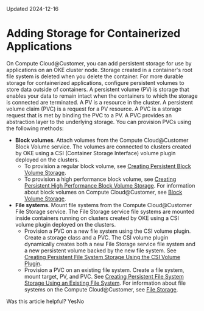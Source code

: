Updated 2024-12-16
# Adding Storage for Containerized Applications
On Compute Cloud@Customer, you can add persistent storage for use by applications on an OKE cluster node. Storage created in a container's root file system is deleted when you delete the container. For more durable storage for containerized applications, configure persistent volumes to store data outside of containers.
A persistent volume (PV) is storage that enables your data to remain intact when the containers to which the storage is connected are terminated.
A PV is a resource in the cluster. A persistent volume claim (PVC) is a request for a PV resource. A PVC is a storage request that is met by binding the PVC to a PV. A PVC provides an abstraction layer to the underlying storage.
You can provision PVCs using the following methods:
  * **Block volumes**. Attach volumes from the Compute Cloud@Customer Block Volume service. The volumes are connected to clusters created by OKE using a CSI (Container Storage Interface) volume plugin deployed on the clusters.
    * To provision a regular block volume, see [Creating Persistent Block Volume Storage](https://docs.oracle.com/en-us/iaas/compute-cloud-at-customer/topics/oke/creating-persistent-block-volume-storage.htm#creating-persistent-block-volume-storage "The Compute Cloud@Customer Block Volume service provides persistent, durable, and high-performance block storage that you can use to store data outside of containers.").
    * To provision a high performance block volume, see [Creating Persistent High Performance Block Volume Storage](https://docs.oracle.com/en-us/iaas/compute-cloud-at-customer/topics/oke/creating-persistent-high-performance-block-volume-storage.htm#creating-persistent-high-performance-block-volume-storage "This procedure creates a high performance block volume as persistent storage on Compute Cloud@Customer.").
For information about block volumes on Compute Cloud@Customer, see [Block Volume Storage](https://docs.oracle.com/en-us/iaas/compute-cloud-at-customer/topics/block/block-volume-storage.htm#block-volume-storage "On Compute Cloud@Customer, Block Volumes provide high-performance network storage capacity that supports a broad range of I/O intensive workloads.").
  * **File systems**. Mount file systems from the Compute Cloud@Customer File Storage service. The File Storage service file systems are mounted inside containers running on clusters created by OKE using a CSI volume plugin deployed on the clusters.
    * Provision a PVC on a new file system using the CSI volume plugin. Create a storage class and a PVC. The CSI volume plugin dynamically creates both a new File Storage service file system and a new persistent volume backed by the new file system. See [Creating Persistent File System Storage Using the CSI Volume Plugin](https://docs.oracle.com/en-us/iaas/compute-cloud-at-customer/topics/oke/creating-persistent-file-system-storage-using-the-csi-volume-plugin.htm#creating-persistent-file-system-storage-using-the-csi-volume-plugin "On Compute Cloud@Customer, you can provision a PVC on a new file system using the CSI volume plugin. Use the kubectl command to create the storage class and persistent volume claim. The CSI volume plugin provisions the PVC on a new file system.").
    * Provision a PVC on an existing file system. Create a file system, mount target, PV, and PVC. See [Creating Persistent File System Storage Using an Existing File System](https://docs.oracle.com/en-us/iaas/compute-cloud-at-customer/topics/oke/creating-persistent-file-system-storage.htm#creating-persistent-file-system-storage "On Compute Cloud@Customer, you can provision a PVC on an existing file system.").
For information about file systems on the Compute Cloud@Customer, see [File Storage](https://docs.oracle.com/en-us/iaas/compute-cloud-at-customer/topics/file/file-storage.htm#file-storage "On Compute Cloud@Customer, the File Storage service provides a durable, scalable, secure network file system. You can connect to a File Storage service file system from any Compute Cloud@Customer compute instance in your Virtual Cloud Network \(VCN\).").


Was this article helpful?
YesNo

